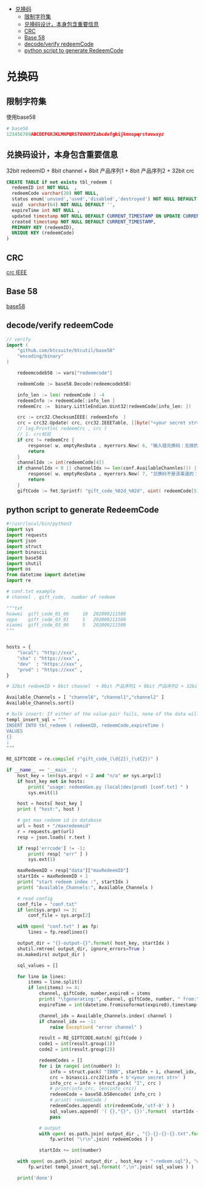 [](...menustart)

- [兑换码](#9bff7a874cd7d0dd3b7574a0917de15f)
    - [限制字符集](#d451326fd2b4c1b301f29a5ea7fe4e1e)
    - [兑换码设计，本身包含重要信息](#3f9352573d37d3ec177bc6496e4b13a4)
    - [CRC](#1a4b5d84a0328c4a33bd669c608a34c3)
    - [Base 58](#36e3a1ad5f706ac6414ea1c1bb708494)
    - [decode/verify redeemCode](#03174a9cd6c332b4ed1a3fe8d4b64c77)
    - [python script to generate RedeemCode](#2440b42391dd88dc32b14c0253b3a95a)

[](...menuend)


<h2 id="9bff7a874cd7d0dd3b7574a0917de15f"></h2>

# 兑换码

<h2 id="d451326fd2b4c1b301f29a5ea7fe4e1e"></h2>

## 限制字符集

使用base58

```python
# base58
123456789ABCDEFGHJKLMNPQRSTUVWXYZabcdefghijkmnopqrstuvwxyz
```

<h2 id="3f9352573d37d3ec177bc6496e4b13a4"></h2>

## 兑换码设计，本身包含重要信息

32bit redeemID + 8bit channel  + 8bit 产品序列1 + 8bit 产品序列2 + 32bit crc

```sql
CREATE TABLE if not exists tbl_redeem (
  redeemID int NOT NULL  ,
  redeemCode varchar(20) NOT NULL,
  status enum('unused','used','disabled','destroyed') NOT NULL DEFAULT 'unused',
  uuid  varchar(64) NOT NULL DEFAULT '',
  expireTime int NOT NULL ,
  updated timestamp NOT NULL DEFAULT CURRENT_TIMESTAMP ON UPDATE CURRENT_TIMESTAMP,
  created timestamp NOT NULL DEFAULT CURRENT_TIMESTAMP,
  PRIMARY KEY (redeemID),
  UNIQUE KEY (redeemCode)
)
```

<h2 id="1a4b5d84a0328c4a33bd669c608a34c3"></h2>

## CRC 

[crc IEEE](python_tips_1.md#d86a76b0e9825d4420259cf836f9230a)

<h2 id="36e3a1ad5f706ac6414ea1c1bb708494"></h2>

## Base 58

[base58](python_tips_1.md#0f3fed443cef1a400f3ac44edebf896b)


<h2 id="03174a9cd6c332b4ed1a3fe8d4b64c77"></h2>

## decode/verify redeemCode


```go
// verify
import (
    "github.com/btcsuite/btcutil/base58"
    "encoding/binary"
)

    redeemcodeb58 := vars["redeemcode"]

    redeemCode := base58.Decode(redeemcodeb58)

    info_len := len( redeemCode ) -4
    redeemInfo := redeemCode[:info_len ]
    redeemCrc :=  binary.LittleEndian.Uint32(redeemCode[info_len: ])

    crc := crc32.ChecksumIEEE( redeemInfo  )
    crc = crc32.Update( crc, crc32.IEEETable, []byte("<your secret str>") )
    // log.Println( redeemCrc , crc )
    // 1. crc校验
    if crc != redeemCrc {
        response( w, emptyResData , myerrors.New( 6, "输入错兑换码：无效的兑换码，错误ID 003" )  , ""  )
        return
    }
    channelIdx := int(redeemCode[4])
    if channelIdx < 0 || channelIdx >= len(conf.AvailableChannles()) || conf.AvailableChannles()[channelIdx] != channel {
        response( w, emptyResData , myerrors.New( 7, "兑换码不是该渠道的：不符合使用条件" )  , ""  )
        return
    }
    giftCode := fmt.Sprintf( "gift_code_%02d_%02d", uint( redeemCode[5]), int(redeemCode[6] ) )


```


<h2 id="2440b42391dd88dc32b14c0253b3a95a"></h2>

## python script to generate RedeemCode

```python
#!/usr/local/bin/python3
import sys
import requests
import json
import struct
import binascii
import base58
import shutil
import os
from datetime import datetime
import re

# conf.txt example
# channel , gift_code,  number of redeem

"""txt
huawei  gift_code_01_06     10  202009211500
oppo    gift_code_03_01     5   202009211500
xiaomi  gift_code_03_06     5   202009211500
"""


hosts = {
    "local": "http://xxx",
    "sha" : "https://xxx" ,
    "dev"  : "https://xxx" ,
    "prod" : "https://xxx" ,
}

# 32bit redeemID + 8bit channel  + 8bit 产品序列1 + 8bit 产品序列2 + 32bit crc

Available_Channels = [ "channel6", "channel1","channel2" ]
Available_Channels.sort()

# bulk insert: If either of the value-pair fails, none of the data will be inserted.
templ_insert_sql = """
INSERT INTO tbl_redeem ( redeemID, redeemCode,expireTime )
VALUES
{}
;
"""

RE_GIFTCODE = re.compile( r"gift_code_(\d{2})_(\d{2})" )

if __name__ == '__main__':
    host_key = len(sys.argv) < 2 and "n/a" or sys.argv[1]
    if host_key not in hosts:
        print( "usage: redeemGen.py (local|dev|prod) [conf.txt] " )
        sys.exit(1)

    host = hosts[ host_key ]
    print ( "host:", host )

    # get max redeem id in database
    url = host + "/maxredeemid"
    r = requests.get(url)
    resp = json.loads( r.text )

    if resp['errcode'] != -1:
        print( resp[ "err" ] )
        sys.ext(1)

    maxRedeemID = resp["data"]["maxRedeemID"]
    startIdx = maxRedeemID + 1
    print( "start redeem index :", startIdx )
    print( "Available_Channels:", Available_Channels )

    # read config
    conf_file = "conf.txt"
    if len(sys.argv) >= 3:
        conf_file = sys.argv[2]

    with open( "conf.txt" ) as fp:
        lines = fp.readlines()

    output_dir = "{}-output-{}".format( host_key, startIdx )
    shutil.rmtree( output_dir, ignore_errors=True )
    os.makedirs( output_dir )

    sql_values = []

    for line in lines:
        items = line.split()
        if len(items) >= 4:
            channel, giftCode, number,expire8 = items
            print( "\tgenerating:", channel, giftCode, number, " from:", startIdx )
            expireTime = int(datetime.fromisoformat(expire8).timestamp())

            channel_idx = Available_Channels.index( channel )
            if channel_idx == -1:
                raise Exception( "error channel" )

            result = RE_GIFTCODE.match( giftCode )
            code1 = int(result.group(1))
            code2 = int(result.group(2))

            redeemCodes = []
            for i in range( int(number) ):
                info = struct.pack( "IBBB", startIdx + i, channel_idx, code1,code2  )
                crc = binascii.crc32(info + b'<your secret str>' )
                info_crc = info + struct.pack( "I", crc )
                # print(info_crc, len(info_crc))
                redeemCode = base58.b58encode( info_crc )
                # print( redeemCode )
                redeemCodes.append( str(redeemCode,'utf-8' ) )
                sql_values.append( '( {},"{}", {})'.format(  startIdx + i, str(redeemCode,'utf-8' ) , expireTime ) )
                pass

            # output
            with open( os.path.join( output_dir , "{}-{}-{}-{}.txt".format( host_key, channel, giftCode, number ) ), "w" ) as fp:
                fp.write( "\r\n".join( redeemCodes ) )

            startIdx += int(number)

    with open( os.path.join( output_dir , host_key + "-redeem.sql"), "w" ) as fp:
        fp.write( templ_insert_sql.format( ",\n".join( sql_values ) )   )

    print('done')
```



